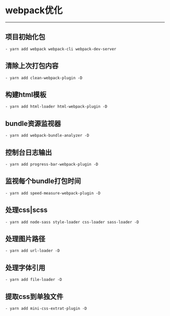 # webpack优化
---

## 项目初始化包
    - yarn add webpack webpack-cli webpack-dev-server

## 清除上次打包内容
    - yarn add clean-webpack-plugin -D

## 构建html模板
    - yarn add html-loader html-webpack-plugin -D

## bundle资源监视器
    - yarn add webpack-bundle-analyzer -D

## 控制台日志输出
    - yarn add progress-bar-webpack-plugin -D 

## 监视每个bundle打包时间
    - yarn add speed-measure-webpack-plugin -D

## 处理css|scss
    - yarn add node-sass style-loader css-loader sass-loader -D

## 处理图片路径
    - yarn add url-loader -D

## 处理字体引用
    - yarn add file-loader -D

## 提取css到单独文件
    - yarn add mini-css-extrat-plugin -D